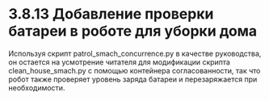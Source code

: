 # 3.8.13 Добавление проверки батареи в роботе для уборки дома

Используя скрипт patrol\_smach\_concurrence.py в качестве руководства, он остается на усмотрение читателя для модификации скрипта clean\_house\_smach.py с помощью контейнера согласованности, так что робот также проверяет уровень заряда батареи и перезаряжается при необходимости.


